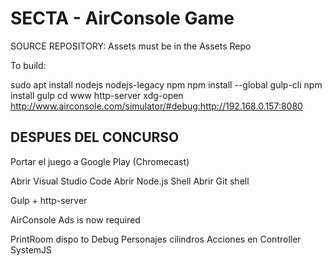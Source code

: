 SECTA - AirConsole Game
=======================

SOURCE REPOSITORY: Assets must be in the Assets Repo

To build:

sudo apt install nodejs nodejs-legacy npm
npm install --global gulp-cli
npm install
gulp
cd www
http-server
xdg-open http://www.airconsole.com/simulator/#debug:http://192.168.0.157:8080


## DESPUES DEL CONCURSO

Portar el juego a Google Play (Chromecast)

Abrir Visual Studio Code
Abrir Node.js Shell
Abrir Git shell

Gulp + http-server

AirConsole Ads is now required

PrintRoom dispo to Debug
Personajes cilindros
Acciones en Controller
SystemJS